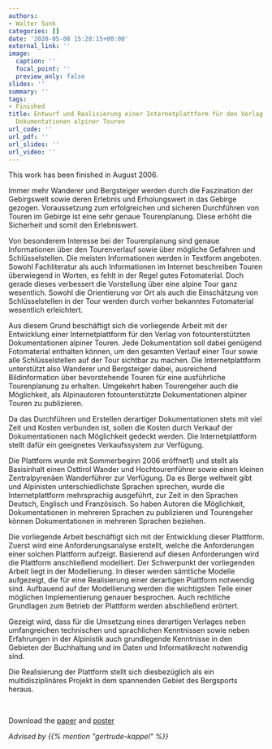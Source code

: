 ```yaml
---
authors:
- Walter Sunk
categories: []
date: '2020-05-08 15:28:15+00:00'
external_link: ''
image:
  caption: ''
  focal_point: ''
  preview_only: false
slides: ''
summary: ''
tags:
- Finished
title: Entwurf und Realisierung einer Internetplattform für den Verlag von fotounterstützten
  Dokumentationen alpiner Touren
url_code: ''
url_pdf: ''
url_slides: ''
url_video: ''
---
```


This work has been finished in August 2006.

Immer mehr Wanderer und Bergsteiger werden durch die Faszination der Gebirgswelt sowie deren Erlebnis­ und Erholungswert in das Gebirge gezogen. Voraussetzung zum erfolgreichen und sicheren Durchführen von Touren im Gebirge ist eine sehr genaue Tourenplanung. Diese erhöht die Sicherheit und somit den Erlebniswert.

Von besonderem Interesse bei der Tourenplanung sind genaue Informationen über den Tourenverlauf sowie über mögliche Gefahren­ und Schlüsselstellen. Die meisten Informationen werden in Textform angeboten. Sowohl Fachliteratur als auch Informationen im Internet beschreiben Touren überwiegend in Worten, es fehlt in der Regel gutes Fotomaterial. Doch gerade dieses verbessert die Vorstellung über eine alpine Tour ganz wesentlich. Sowohl die Orientierung vor Ort als auch die Einschätzung von Schlüsselstellen in der Tour werden durch vorher bekanntes Fotomaterial wesentlich erleichtert.

Aus diesem Grund beschäftigt sich die vorliegende Arbeit mit der Entwicklung einer Internetplattform für den Verlag von fotounterstützten Dokumentationen alpiner Touren. Jede Dokumentation soll dabei genügend Fotomaterial enthalten können, um den gesamten Verlauf einer Tour sowie alle Schlüsselstellen auf der Tour sichtbar zu machen. Die Internetplattform unterstützt also Wanderer und Bergsteiger dabei, ausreichend Bildinformation über bevorstehende Touren für eine ausführliche Tourenplanung zu erhalten. Umgekehrt haben Tourengeher auch die Möglichkeit, als Alpinautoren fotounterstützte Dokumentationen alpiner Touren zu publizieren.

Da das Durchführen und Erstellen derartiger Dokumentationen stets mit viel Zeit und Kosten verbunden ist, sollen die Kosten durch Verkauf der Dokumentationen nach Möglichkeit gedeckt werden. Die Internetplattform stellt dafür ein geeignetes Verkaufssystem zur Verfügung.

Die Plattform wurde mit Sommerbeginn 2006 eröffnet1) und stellt als Basisinhalt einen Osttirol Wander­ und Hochtourenführer sowie einen kleinen Zentralpyrenäen Wanderführer zur Verfügung. Da es Berge weltweit gibt und Alpinisten unterschiedlichste Sprachen sprechen, wurde die Internetplattform mehrsprachig ausgeführt, zur Zeit in den Sprachen Deutsch, Englisch und Französisch. So haben Autoren die Möglichkeit, Dokumentationen in mehreren Sprachen zu publizieren und Tourengeher können Dokumentationen in mehreren Sprachen beziehen.

Die vorliegende Arbeit beschäftigt sich mit der Entwicklung dieser Plattform. Zuerst wird eine Anforderungsanalyse erstellt, welche die Anforderungen einer solchen Plattform aufzeigt. Basierend auf diesen Anforderungen wird die Plattform anschließend modelliert. Der Schwerpunkt der vorliegenden Arbeit liegt in der Modellierung. In dieser werden sämtliche Modelle aufgezeigt, die für eine Realisierung einer derartigen Plattform notwendig sind. Aufbauend auf der Modellierung werden die wichtigsten Teile einer möglichen Implementierung genauer besprochen. Auch rechtliche Grundlagen zum Betrieb der Plattform werden abschließend erörtert.

Gezeigt wird, dass für die Umsetzung eines derartigen Verlages neben umfangreichen technischen und sprachlichen Kenntnissen sowie neben Erfahrungen in der Alpinistik auch grundlegende Kenntnisse in den Gebieten der Buchhaltung und im Daten­ und Informatikrecht notwendig sind.

Die Realisierung der Plattform stellt sich diesbezüglich als ein multidisziplinäres Projekt in dem spannenden Gebiet des Bergsports heraus.

&nbsp;

 Download the [paper](https://www.big.tuwien.ac.at/app/uploads/2016/10/Skunk_paper.pdf) and [poster](https://www.big.tuwien.ac.at/app/uploads/2016/10/Skunk_poster.pdf)

*Advised by {{% mention "gertrude-kappel" %}}*